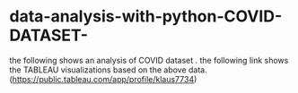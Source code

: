 # data-analysis-with-python-COVID-DATASET-
the following shows an analysis of COVID dataset . the following link shows the TABLEAU visualizations based on the above data. (https://public.tableau.com/app/profile/klaus7734)
